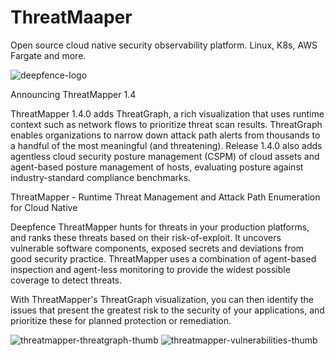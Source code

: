 # ThreatMaaper
Open source cloud native security observability platform. Linux, K8s, AWS Fargate and more.

![deepfence-logo](https://user-images.githubusercontent.com/103250705/219148424-986efdf9-efc2-4e1d-a2fe-1d3c1ccf2600.png)


Announcing ThreatMapper 1.4

ThreatMapper 1.4.0 adds ThreatGraph, a rich visualization that uses runtime context such as network flows to prioritize threat scan results. ThreatGraph enables organizations to narrow down attack path alerts from thousands to a handful of the most meaningful (and threatening). Release 1.4.0 also adds agentless cloud security posture management (CSPM) of cloud assets and agent-based posture management of hosts, evaluating posture against industry-standard compliance benchmarks.

ThreatMapper - Runtime Threat Management and Attack Path Enumeration for Cloud Native

Deepfence ThreatMapper hunts for threats in your production platforms, and ranks these threats based on their risk-of-exploit. It uncovers vulnerable software components, exposed secrets and deviations from good security practice. ThreatMapper uses a combination of agent-based inspection and agent-less monitoring to provide the widest possible coverage to detect threats.

With ThreatMapper's ThreatGraph visualization, you can then identify the issues that present the greatest risk to the security of your applications, and prioritize these for planned protection or remediation.

![threatmapper-threatgraph-thumb](https://user-images.githubusercontent.com/103250705/219147475-3684d3f5-6cb7-4a5a-b689-d258290a0dab.jpg) ![threatmapper-vulnerabilities-thumb](https://user-images.githubusercontent.com/103250705/219148741-31481b54-1646-4bd9-9241-318983ca0257.jpg)



